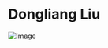 # Dongliang Liu

![image](https://github.com/liudongliangHI/liudongliangHI.github.io/blob/master/DSC_2494.JPG)
